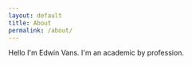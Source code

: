 ```yaml
---
layout: default
title: About
permalink: /about/
---
```


Hello I'm Edwin Vans. I'm an academic by profession.
